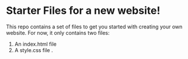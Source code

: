 # Starter Files for a new website!

This repo contains a set of files to get you started with creating your own website.
For now, it only contains two files:
1. An index.html file
2. A style.css file
.
